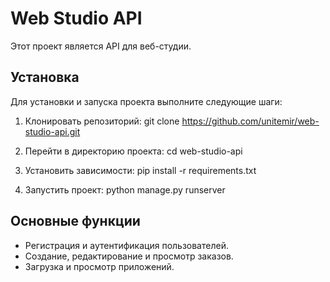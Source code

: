 # Web Studio API

Этот проект является API для веб-студии.

## Установка

Для установки и запуска проекта выполните следующие шаги:

1. Клонировать репозиторий:
   git clone https://github.com/unitemir/web-studio-api.git

2. Перейти в директорию проекта:
   cd web-studio-api

3. Установить зависимости:
   pip install -r requirements.txt

4. Запустить проект:
   python manage.py runserver

## Основные функции

- Регистрация и аутентификация пользователей.
- Создание, редактирование и просмотр заказов.
- Загрузка и просмотр приложений.

 
